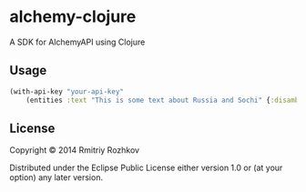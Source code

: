 # alchemy-clojure

A SDK for AlchemyAPI using Clojure

## Usage

```clojure
(with-api-key "your-api-key" 
    (entities :text "This is some text about Russia and Sochi" {:disambiguate 0}))
````

## License

Copyright © 2014 Rmitriy Rozhkov

Distributed under the Eclipse Public License either version 1.0 or (at
your option) any later version.
